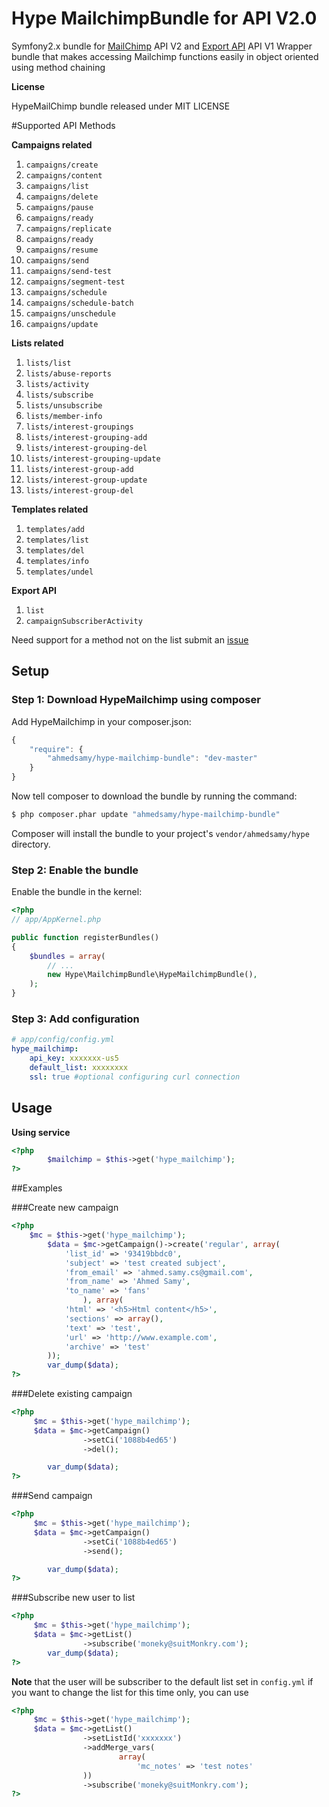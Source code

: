 Hype MailchimpBundle for API V2.0
========================

Symfony2.x bundle for 
[MailChimp](http://apidocs.mailchimp.com/api/2.0/) API V2 and [Export API](http://apidocs.mailchimp.com/export/1.0/) API V1
Wrapper bundle that makes accessing Mailchimp functions easily in object oriented using method chaining 


**License**

HypeMailChimp bundle released under MIT LICENSE 

#Supported API Methods

**Campaigns related**

1. `campaigns/create`
2. `campaigns/content`
2. `campaigns/list`
2. `campaigns/delete`
2. `campaigns/pause`
2. `campaigns/ready`
2. `campaigns/replicate`
2. `campaigns/ready`
2. `campaigns/resume`
2. `campaigns/send`
2. `campaigns/send-test`
2. `campaigns/segment-test`
2. `campaigns/schedule`
2. `campaigns/schedule-batch`
2. `campaigns/unschedule`
2. `campaigns/update`

**Lists related**

1. `lists/list`
1. `lists/abuse-reports`
1. `lists/activity`
1. `lists/subscribe`
1. `lists/unsubscribe`
1. `lists/member-info`
1. `lists/interest-groupings`
1. `lists/interest-grouping-add`
1. `lists/interest-grouping-del`
1. `lists/interest-grouping-update`
1. `lists/interest-group-add`
1. `lists/interest-group-update`
1. `lists/interest-group-del`

**Templates related**

1. `templates/add`
1. `templates/list`
1. `templates/del`
1. `templates/info`
1. `templates/undel`



**Export API**

1. `list`
2. `campaignSubscriberActivity`

Need support for a method not on the list submit an [issue](https://github.com/AhmedSamy/HypeMailchimpBundle/issues/new)

## Setup

### Step 1: Download HypeMailchimp using composer

Add HypeMailchimp in your composer.json:

```js
{
    "require": {
        "ahmedsamy/hype-mailchimp-bundle": "dev-master"
    }
}
```

Now tell composer to download the bundle by running the command:

``` bash
$ php composer.phar update "ahmedsamy/hype-mailchimp-bundle"
```

Composer will install the bundle to your project's `vendor/ahmedsamy/hype` directory.

### Step 2: Enable the bundle

Enable the bundle in the kernel:

``` php
<?php
// app/AppKernel.php

public function registerBundles()
{
    $bundles = array(
        // ...
        new Hype\MailchimpBundle\HypeMailchimpBundle(),
    );
}
```

### Step 3: Add configuration

``` yml
# app/config/config.yml
hype_mailchimp:
    api_key: xxxxxxx-us5
    default_list: xxxxxxxx
    ssl: true #optional configuring curl connection
```

## Usage

**Using service**

``` php
<?php
        $mailchimp = $this->get('hype_mailchimp');
?>
```

##Examples

###Create new campaign
``` php
<?php 
    $mc = $this->get('hype_mailchimp');
        $data = $mc->getCampaign()->create('regular', array(
            'list_id' => '93419bbdc0',
            'subject' => 'test created subject',
            'from_email' => 'ahmed.samy.cs@gmail.com',
            'from_name' => 'Ahmed Samy',
            'to_name' => 'fans'
                ), array(
            'html' => '<h5>Html content</h5>',
            'sections' => array(),
            'text' => 'test',
            'url' => 'http://www.example.com',
            'archive' => 'test'
        ));
        var_dump($data);
?>
```
###Delete existing campaign
``` php
<?php 
     $mc = $this->get('hype_mailchimp');
     $data = $mc->getCampaign()
                ->setCi('1088b4ed65')
                ->del();

        var_dump($data);
?>
```

###Send campaign
``` php
<?php 
     $mc = $this->get('hype_mailchimp');
     $data = $mc->getCampaign()
                ->setCi('1088b4ed65')
                ->send();

        var_dump($data);
?>
```

###Subscribe new user to list
``` php
<?php 
     $mc = $this->get('hype_mailchimp');
     $data = $mc->getList()
                ->subscribe('moneky@suitMonkry.com');
        var_dump($data);
?>
```
**Note** that the user will be subscriber to the default list set in `config.yml` 
if you want to change the list for this time only, you can use 
``` php
<?php 
     $mc = $this->get('hype_mailchimp');
     $data = $mc->getList()
                ->setListId('xxxxxxx')
                ->addMerge_vars(
                        array(
                            'mc_notes' => 'test notes'
                ))
                ->subscribe('moneky@suitMonkry.com');
?>
```
